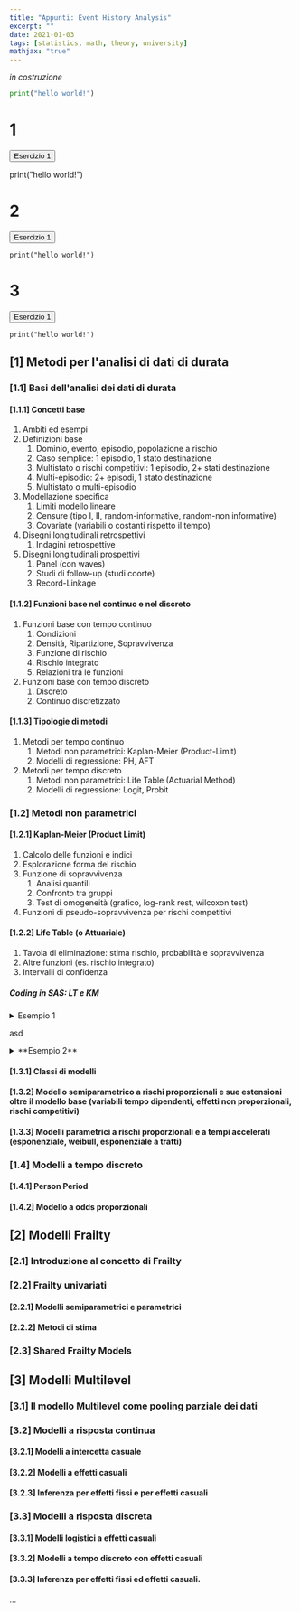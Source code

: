```yaml
---
title: "Appunti: Event History Analysis"
excerpt: ""
date: 2021-01-03
tags: [statistics, math, theory, university]
mathjax: "true"
---
```


*in costruzione*

```python
print("hello world!")
```

# 1
<button class="collapsible" id="yaml">Esercizio 1</button>
<div class="content" id="yamldata" markdown="1">
	print("hello world!")
</div>


# 2
<button class="collapsible" id="python">Esercizio 1</button>
<div class="content" id="yamldata" markdown="1">

	print("hello world!")
</div>


# 3
<button class="collapsible" id="python">Esercizio 1</button>
<div class="content" id="python" markdown="1">

	print("hello world!")
</div>



## [1] Metodi per l'analisi di dati di durata

### [1.1] Basi dell'analisi dei dati di durata

#### [1.1.1] Concetti base
1. Ambiti ed esempi
2. Definizioni base
	1. Dominio, evento, episodio, popolazione a rischio
	2. Caso semplice: 1 episodio, 1 stato destinazione
	3. Multistato o rischi competitivi: 1 episodio, 2+ stati destinazione
	4. Multi-episodio: 2+ episodi, 1 stato destinazione
	5. Multistato o multi-episodio
3. Modellazione specifica
	1. Limiti modello lineare
	2. Censure (tipo I, II, random-informative, random-non informative)
	3. Covariate (variabili o costanti rispetto il tempo)
4. Disegni longitudinali retrospettivi
	1. Indagini retrospettive
5. Disegni longitudinali prospettivi
	1. Panel (con waves)
	2. Studi di follow-up (studi coorte)
	3. Record-Linkage

#### [1.1.2] Funzioni base nel continuo e nel discreto
1. Funzioni base con tempo continuo
	1. Condizioni
	2. Densità, Ripartizione, Sopravvivenza
	3. Funzione di rischio
	4. Rischio integrato
	5. Relazioni tra le funzioni
2. Funzioni base con tempo discreto
	1. Discreto
	2. Continuo discretizzato

#### [1.1.3] Tipologie di metodi
1. Metodi per tempo continuo
	1. Metodi non parametrici: Kaplan-Meier (Product-Limit)
	2. Modelli di regressione: PH, AFT
2. Metodi per tempo discreto
	1. Metodi non parametrici: Life Table (Actuarial Method)
	2. Modelli di regressione: Logit, Probit

### [1.2] Metodi non parametrici

#### [1.2.1] Kaplan-Meier (Product Limit)
1. Calcolo delle funzioni e indici
2. Esplorazione forma del rischio
3. Funzione di sopravvivenza
	1. Analisi quantili
	2. Confronto tra gruppi
	3. Test di omogeneità (grafico, log-rank rest, wilcoxon test)
4. Funzioni di pseudo-sopravvivenza per rischi competitivi

#### [1.2.2] Life Table (o Attuariale)
1. Tavola di eliminazione: stima rischio, probabilità e sopravvivenza
2. Altre funzioni (es. rischio integrato)
3. Intervalli di confidenza

##### Coding in SAS: LT e KM
<details><summary>Esempio 1</summary>
<p>

```sas
* creo df;
data dati;
input time cens;
cards;
0.1 1
0.2 1
0.5 0
0.5 1
0.7 1
0.8 1
1.3 1
1.5 1
1.8 0
2.5 1
2.5 1
2.5 0
3.2 1
3.7 1
3.8 0
;
run;

* stima LT;
proc lifetest 
data=dati
method= lt
intervals= 1 2 3 4
plots =(s h) graphics  /* se una sola funzione non serve () */
outsurv=conf1;
time time*cens(0);
title “analisi LT durata episodi”;
run;

* stima KM;
proc lifetest 
data=dati
plots =(s h) graphics  
outsurv=conf2;
time time*cens(0);
title “analisi KM durata episodi”;
run;
```

</p>
</details>

asd  

<details><summary>**Esempio 2**</summary>
<p>
```sas
* carico df;
libname dir "/home/dati";
data pippo;
set dir.rrdat1;
durata=tfin-tstart+1;
des=0;
if tfin lt ti then des=1; /* pongo=0 casi censurati*/
run;

* stime con LT (unico gruppo//distinto per M e F);
proc lifetest
	data=pippo
	method=life
	width=30
plots =(s h) graphics   
/* N.B: se più di 1 funzione (ls lls ...) usare () altrimenti: plots=s graphics */
	outsurv=conf1;
time durata*des (0);
/* chiedo S per maschi e femmine */
*strata sex;
title “analisi LT durata episodi lavoro uomini e donne”;
run;

* stime con KM per M e F;
proc lifetest
	data=pippo
	plots=(s(cl) h(cl) ls) graphics
	outsurv=conf2;
time durata*des (0);
strata sex;
title ”analisi KM su dati durata occupazione – M e F”; 
symbol1 v=none color=black line=1;
symbol2 v=none color=red line=2;
run;
proc print data=conf2;
run;
```
</p>
</details>





### [1.3] Modelli a tempo continuo

#### Modello semi-parametrico
1. Modello base
	1. Caratteristiche modello di Cox
	2. Significato PH (Proportional Hazard)
2. Parametri e risk score
	1. Interpretazione parametri
	2. Significatività statistica dei parametri
	3. Risk score
3. Bontà adattamento modello
	1. Rapporto di verosimiglianza
	2. AIC e BIC
4. Modello a rischi competitivi
5. Stima di massima verosimiglianza 
	1. Metodo FL (Full Likelihood - “Qual è la probabilità che l'individuo i-mo sperimenti un evento nel $$t_j$$ osservato?'')
	2. Complicazioni: censure e rischio base
	3. Metodo PL (Partial Likelihood - “Dato che qualcuno sperimenta un evento al tempo $$t_j$$ qual è la probabilità che si tratti dell'individuo i-mo?'') basato sui rank dei tempi
	4. Massimizzazione PL con metodi numerici iterativi
6. Ties
	1. Exact (tutti i possibili ordinamenti)
	2. Breslow (come Exact ma shrinkage to 0 se ci sono molti ties)
	3. Efron (come Breslow ma più vicino all'Exact)
	4. Discrete (eventi effettivamente doppioni)
7. Stima e utilizzo delle funzioni base
8. Variabili tempo-dipendenti
	1. Caratteristiche VTD
	2. Modello con VTD
	3. Come tenere sotto controllo variabili TD
	4. Spazio stati TD
	5. Effetti immediati o differiti nel tempo
9. Effetti non proporzionali
	1. ...


##### SAS
<details><summary>**Esempio 3**</summary>
<p>
```sas
```
</p>
</details>






#### [1.3.1] Classi di modelli
#### [1.3.2] Modello semiparametrico a rischi proporzionali e sue estensioni oltre il modello base (variabili tempo dipendenti, effetti non proporzionali, rischi competitivi)
#### [1.3.3] Modelli parametrici a rischi proporzionali e a tempi accelerati (esponenziale, weibull, esponenziale a tratti)

### [1.4] Modelli a tempo discreto
#### [1.4.1] Person Period
#### [1.4.2] Modello a odds proporzionali












## [2] Modelli Frailty
### [2.1] Introduzione al concetto di Frailty
### [2.2] Frailty univariati
#### [2.2.1] Modelli semiparametrici e parametrici
#### [2.2.2] Metodi di stima
### [2.3] Shared Frailty Models


## [3] Modelli Multilevel
### [3.1] Il modello Multilevel come pooling parziale dei dati
### [3.2] Modelli a risposta continua
#### [3.2.1] Modelli a intercetta casuale
#### [3.2.2] Modelli a effetti casuali
#### [3.2.3] Inferenza per effetti fissi e per effetti casuali
### [3.3] Modelli a risposta discreta
#### [3.3.1] Modelli logistici a effetti casuali
#### [3.3.2] Modelli a tempo discreto con effetti casuali
#### [3.3.3] Inferenza per effetti fissi ed effetti casuali.





...
